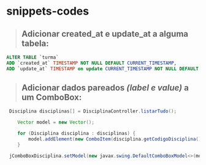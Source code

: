 # snippets-codes

> ## Adicionar __created_at__ e __update_at__ a alguma tabela:

```sql
ALTER TABLE `turma`
ADD `created_at` TIMESTAMP NOT NULL DEFAULT CURRENT_TIMESTAMP,
ADD `update_at` TIMESTAMP on update CURRENT_TIMESTAMP NOT NULL DEFAULT CURRENT_TIMESTAMP;
```

> ## Adicionar dados pareados _(label e value)_ a um **ComboBox**:

```java
 Disciplina disciplinas[] = DisciplinaController.listarTudo();

    Vector model = new Vector();

    for (Disciplina disciplina : disciplinas) {
        model.addElement(new ComboItem(disciplina.getCodigoDisciplina(), disciplina.getNomeDisciplina()));
    }

 jComboBoxDisciplina.setModel(new javax.swing.DefaultComboBoxModel<>(model));
```
